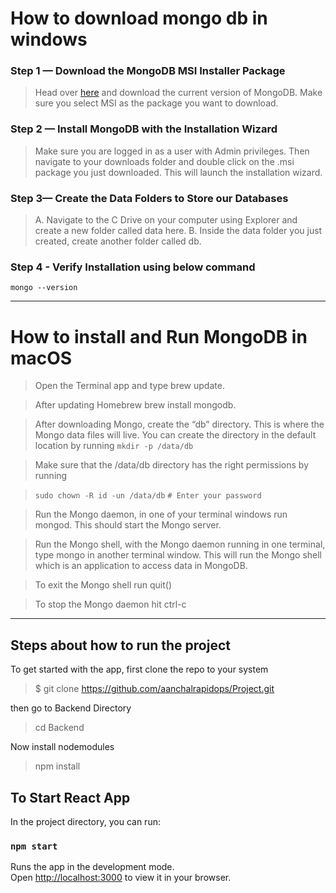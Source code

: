 # How to download mongo db in windows

### Step 1 — Download the MongoDB MSI Installer Package
> Head over [here](https://www.mongodb.com/download-center/community) and download the current version of MongoDB. Make sure you select MSI as the package you want to download.

### Step 2 — Install MongoDB with the Installation Wizard
> Make sure you are logged in as a user with Admin privileges. Then navigate to your downloads folder and double click on the .msi package you just downloaded. This will launch the installation wizard.

### Step 3— Create the Data Folders to Store our Databases
> A. Navigate to the C Drive on your computer using Explorer and create a new folder called data here.
> B. Inside the data folder you just created, create another folder called db.

### Step 4 - Verify Installation using below command
`mongo --version`

<hr>

# How to install and Run MongoDB in macOS
> Open the Terminal app and type brew update.

> After updating Homebrew brew install mongodb.

> After downloading Mongo, create the “db” directory. This is where the Mongo data files will live. You can create the directory in the default location by running `mkdir -p /data/db`

> Make sure that the /data/db directory has the right permissions by running

> `sudo chown -R id -un /data/db`
`# Enter your password`

> Run the Mongo daemon, in one of your terminal windows run mongod. This should start the Mongo server.

> Run the Mongo shell, with the Mongo daemon running in one terminal, type mongo in another terminal window. This will run the Mongo shell which is an application to access data in MongoDB.

> To exit the Mongo shell run quit()

> To stop the Mongo daemon hit ctrl-c

<hr>

## Steps about how to run the project

To get started with the app, first clone the repo to your system

> $ git clone https://github.com/aanchalrapidops/Project.git

then go to Backend Directory 

>cd Backend
 
Now install nodemodules

>npm install

## To Start React App

In the project directory, you can run:

### `npm start`

Runs the app in the development mode.\
Open [http://localhost:3000](http://localhost:3000) to view it in your browser.

